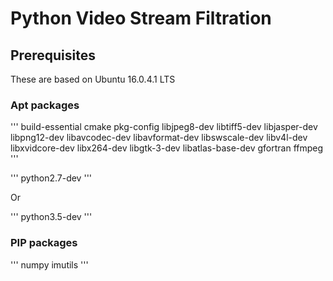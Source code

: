 # Python Video Stream Filtration
## Prerequisites
These are based on Ubuntu 16.0.4.1 LTS

### Apt packages
'''
build-essential
cmake 
pkg-config
libjpeg8-dev 
libtiff5-dev 
libjasper-dev 
libpng12-dev
libavcodec-dev 
libavformat-dev 
libswscale-dev 
libv4l-dev
libxvidcore-dev 
libx264-dev
libgtk-3-dev
libatlas-base-dev 
gfortran
ffmpeg
'''

'''
python2.7-dev 
'''

Or

'''
python3.5-dev
'''

### PIP packages
'''
numpy
imutils
'''
